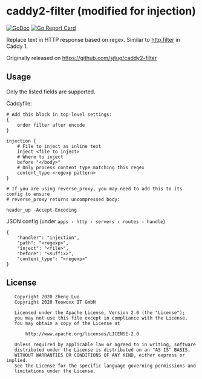 # caddy2-filter (modified for injection)

[![GoDoc](http://img.shields.io/badge/godoc-reference-blue.svg)](https://godoc.org/gopkg.in/sjtug/caddy2-filter)
[![Go Report Card](https://goreportcard.com/badge/github.com/sjtug/caddy2-filter)](https://goreportcard.com/report/github.com/sjtug/caddy2-filter)

Replace text in HTTP response based on regex. Similar to [http.filter](https://caddyserver.com/v1/docs/http.filter) in Caddy 1.

Originally released on https://github.com/sjtug/caddy2-filter

## Usage

Only the listed fields are supported.


Caddyfile:
```
# Add this block in top-level settings:
{
	order filter after encode
}

injection {
    # File to inject as inline text
    inject <file to inject>
    # Where to inject
    before "</body>"
    # Only process content_type matching this regex
    content_type <regexp pattern>
}

# If you are using reverse_proxy, you may need to add this to its config to ensure
# reverse_proxy returns uncompressed body:

header_up -Accept-Encoding
```

JSON config (under `apps › http › servers › routes › handle`)
```
{
    "handler": "injection",
    "path": "<regexp>",
    "inject": "<file>",
    "before": "<suffix>",
    "content_type": "<regexp>"
}
```

## License

```
   Copyright 2020 Zheng Luo
   Copyright 2020 Toowoxx IT GmbH

   Licensed under the Apache License, Version 2.0 (the "License");
   you may not use this file except in compliance with the License.
   You may obtain a copy of the License at

       http://www.apache.org/licenses/LICENSE-2.0

   Unless required by applicable law or agreed to in writing, software
   distributed under the License is distributed on an "AS IS" BASIS,
   WITHOUT WARRANTIES OR CONDITIONS OF ANY KIND, either express or implied.
   See the License for the specific language governing permissions and
   limitations under the License.
```
